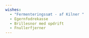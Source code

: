 ```yaml
---
wishes:
  - "Fermenteringssæt - af Kilner "
  - Egernfodrekasse
  - Brillesnor med opdrift
  - Fnullerfjerner
---
```

